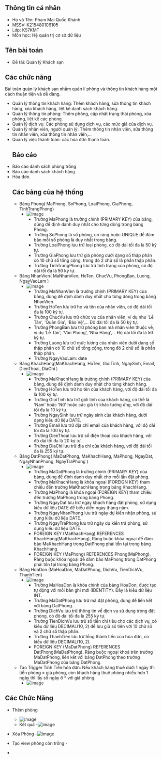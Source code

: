 ## Thông tin cá nhân
- Họ và Tên: Phạm Mai Quốc Khánh
- MSSV: K215480106105
- Lớp: K57KMT
- Môn học: Hệ quản trị cơ sở dữ liệu
## Tên bài toán
- Đề tài: Quản lý Khách sạn
 ## Các chức năng
Bài toán quản lý khách sạn nhằm quản lí phòng và thông tin khách hàng một cách thuận tiện và dễ dàng.
- Quản lý thông tin khách hàng: Thêm khách hàng, sửa thông tin khách hàng, xóa khách hàng, liệt kê danh sách khách hàng.
- Quản lý thông tin phòng: Thêm phòng, cập nhật trạng thái phòng, xóa phòng, liệt kê các phòng.
- Quản lý dịch vụ: Các phòng sử dụng dịch vụ, các mức giá của dịch vụ.
- Quản lý nhân viên, người quản lý: Thêm thông tin nhân viên, sửa thông tin nhân viên, xóa thông tin nhân viên,...
- Quản lý việc thanh toán: các hóa đơn thanh toán.
  ## Báo cáo
- Báo cáo danh sách phòng trống
- Báo cáo danh sách khách hàng 
- Hóa đơn.
  ## Các bảng của hệ thống
  - Bảng Phong( MaPhong, SoPhong, LoaiPhong, GiaPhong, TinhTrangPhong)
       - ![image](https://github.com/PhamMaiQuocKhanh/H-qu-n-tr-c-s-d-li-u/assets/168647678/4597b5c1-1c11-45ea-adb3-5c4425d3a4ca)
         - Trường MaPhong là trường chính (PRIMARY KEY) của bảng, dùng để định danh duy nhất cho từng dòng trong bảng Phong.
         -  Trường SoPhong là số phòng, có ràng buộc UNIQUE để đảm bảo mỗi số phòng là duy nhất trong bảng.
         -  Trường LoaiPhong lưu trữ loại phòng, có độ dài tối đa là 50 ký tự.
         -  Trường GiaPhong lưu trữ giá phòng dưới dạng số thập phân có 10 chữ số tổng cộng, trong đó 2 chữ số là phần thập phân.
         -  Trường TinhTrangPhong lưu trữ tình trạng của phòng, có độ dài tối đa là 50 ký tự.
  -  Bảng NhanVien( MaNhanVien, HoTen, ChucVu, PhongBan, Luong, NgayVaoLam )
     -  ![image](https://github.com/PhamMaiQuocKhanh/H-qu-n-tr-c-s-d-li-u/assets/168647678/5aa70fd6-3ae5-4c0f-be58-d73d6f62ece6)
         -  Trường MaNhanVien là trường chính (PRIMARY KEY) của bảng, dùng để định danh duy nhất cho từng dòng trong bảng NhanVien.
         -  Trường HoTen lưu trữ họ và tên của nhân viên, có độ dài tối đa là 100 ký tự.
         -  Trường ChucVu lưu trữ chức vụ của nhân viên, ví dụ như 'Lễ Tân', 'Quản Gia', 'Bảo Vệ',... Độ dài tối đa là 50 ký tự.
         -  Trường PhongBan lưu trữ phòng ban mà nhân viên thuộc về, ví dụ 'Lễ Tân', 'Văn Phòng', 'Nhà Hàng',... Độ dài tối đa là 50 ký tự.
         -  Trường Luong lưu trữ mức lương của nhân viên dưới dạng số thập phân có 10 chữ số tổng cộng, trong đó 2 chữ số là phần thập phân.
         -  Trường NgayVaoLam: date
  - Bảng KhachHang(MaKhachHang, HoTen, GioiTinh, NgaySinh, Email, DienThoai, DiaChi )
     - ![image](https://github.com/PhamMaiQuocKhanh/H-qu-n-tr-c-s-d-li-u/assets/168647678/1275052d-9b37-4dac-9007-43a7043ecf41)
         - Trường MaKhachHang là trường chính (PRIMARY KEY) của bảng, dùng để định danh duy nhất cho từng khách hàng.
         - Trường HoTen lưu trữ họ tên của khách hàng, với độ dài tối đa là 100 ký tự.
         - Trường GioiTinh lưu trữ giới tính của khách hàng, có thể là 'Nam' hoặc 'Nữ' hoặc các giá trị khác tương ứng, với độ dài tối đa là 10 ký tự.
         - Trường NgaySinh lưu trữ ngày sinh của khách hàng, dưới dạng kiểu dữ liệu DATE.
         - Trường Email lưu trữ địa chỉ email của khách hàng, với độ dài tối đa là 100 ký tự.
         - Trường DienThoai lưu trữ số điện thoại của khách hàng, với độ dài tối đa là 20 ký tự.
         - Trường DiaChi lưu trữ địa chỉ của khách hàng, với độ dài tối đa là 255 ký tự.
  - Bảng DatPhong( MaDatPhong, MaKhachHang, MaPhong, NgayDat, NgayNhanPhong, NgayTraPhong )
     - ![image](https://github.com/PhamMaiQuocKhanh/H-qu-n-tr-c-s-d-li-u/assets/168647678/85d2b6b3-bc2c-4924-acf3-6f15832ffd4d)
         - Trường MaDatPhong là trường chính (PRIMARY KEY) của bảng, dùng để định danh duy nhất cho mỗi lần đặt phòng.
         - Trường MaKhachHang là khóa ngoại (FOREIGN KEY) tham chiếu đến trường MaKhachHang trong bảng KhachHang.
         - Trường MaPhong là khóa ngoại (FOREIGN KEY) tham chiếu đến trường MaPhong trong bảng Phong.
         - Trường NgayDat lưu trữ ngày khách hàng đặt phòng, sử dụng kiểu dữ liệu DATE để biểu diễn ngày tháng năm.
         - Trường NgayNhanPhong lưu trữ ngày dự kiến nhận phòng, sử dụng kiểu dữ liệu DATE.
         - Trường NgayTraPhong lưu trữ ngày dự kiến trả phòng, sử dụng kiểu dữ liệu DATE.
         - FOREIGN KEY (MaKhachHang) REFERENCES KhachHang(MaKhachHang), Ràng buộc khóa ngoại để đảm bảo MaKhachHang trong DatPhong phải tồn tại trong bảng KhachHang.
         - FOREIGN KEY (MaPhong) REFERENCES Phong(MaPhong), Ràng buộc khóa ngoại để đảm bảo MaPhong trong DatPhong phải tồn tại trong bảng Phong.
  - Bảng HoaDon (MaHoaDon, MaDatPhong, DichVu, TienDichVu, ThanhTien)
     - ![image](https://github.com/PhamMaiQuocKhanh/H-qu-n-tr-c-s-d-li-u/assets/168647678/9a4088e4-1cea-4df5-b023-8010e921a815)
         - Trường MaHoaDon là khóa chính của bảng HoaDon, được tạo tự động với mỗi bản ghi mới (IDENTITY). Đây là kiểu dữ liệu INT.
         - Trường MaDatPhong lưu trữ mã đặt phòng, dùng để liên kết với bảng DatPhong.
         - Trường DichVu lưu trữ thông tin về dịch vụ sử dụng trong đặt phòng, có độ dài tối đa là 255 ký tự.
         - Trường TienDichVu lưu trữ số tiền chi tiêu cho các dịch vụ, có kiểu dữ liệu DECIMAL(10, 2) để lưu giữ số tiền với 10 chữ số và 2 chữ số thập phân.
         - Trường ThanhTien lưu trữ tổng thành tiền của hóa đơn, có kiểu dữ liệu DECIMAL(10, 2).
         - FOREIGN KEY (MaDatPhong) REFERENCES DatPhong(MaDatPhong), Ràng buộc ngoại khoá trên trường MaDatPhong, liên kết với bảng DatPhong theo trường MaDatPhong của bảng DatPhong.
  - Tạo Trigger Tính Tiền hóa đơn: Nếu khách hàng thuê dưới 1 ngày thì tiền phòng = giá phòng, còn khách hàng thuê phòng nhiều hơn 1 ngày thì lấy số ngày ở * với giá phòng.
     - ![image](https://github.com/PhamMaiQuocKhanh/H-qu-n-tr-c-s-d-li-u/assets/168647678/19f95e20-df42-42a4-9526-ecd5dac2ef08)

 
## Các Chức Năng
  - Thêm phòng
     - ![image](https://github.com/PhamMaiQuocKhanh/H-qu-n-tr-c-s-d-li-u/assets/168647678/b9ddfef9-cd3e-4685-8a1f-3f2f3259ab46)
     - Kết quá
         -![image](https://github.com/PhamMaiQuocKhanh/H-qu-n-tr-c-s-d-li-u/assets/168647678/feffd9e7-4612-46f1-b398-ff72ee4f684a)
  - Xóa Phòng
        -![image](https://github.com/PhamMaiQuocKhanh/QuanLiKhachSan/assets/168647678/f08a1eaa-a970-44cc-ac17-ef1c1f852b86)
   - Tạo view phòng còn trống
         - 

 


 
  

   -   
